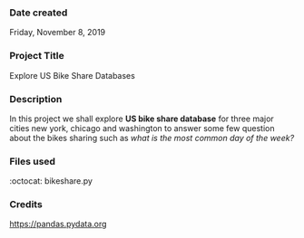 ### Date created

Friday, November 8, 2019

### Project Title

Explore US Bike Share Databases

### Description

In this project we shall explore **US bike share database** for three major cities new york, chicago and washington to answer some few question about the bikes sharing such as _what is the most common day of the week?_

### Files used

:octocat: bikeshare.py

### Credits

https://pandas.pydata.org
